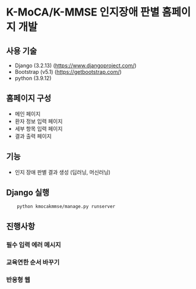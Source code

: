 # K-MoCA/K-MMSE 인지장애 판별 홈페이지 개발

## 사용 기술
- Django (3.2.13) (https://www.djangoproject.com/)
- Bootstrap (v5.1) (https://getbootstrap.com/)
- python (3.9.12)

## 홈페이지 구성

- 메인 페이지 
- 환자 정보 입력 페이지
- 세부 항목 입력 페이지
- 결과 출력 페이지


## 기능

- 인지 장애 판별 결과 생성 (딥러닝, 머신러닝)

## Django 실행
``` 
    python kmocakmmse/manage.py runserver 
```

## 진행사항

### 필수 입력 에러 메시지
### 교육연한 순서 바꾸기
### 반응형 웹